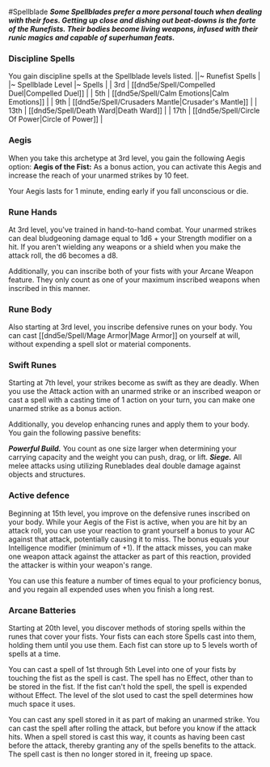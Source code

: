 #Spellblade
***Some Spellblades prefer a more personal touch when dealing with their foes. Getting up close and dishing out beat-downs is the forte of the Runefists. Their bodies become living weapons, infused with their runic magics and capable of superhuman feats.***

### Discipline Spells
You gain discipline spells at the Spellblade levels listed.
||~ Runefist Spells |
|~ Spellblade Level |~ Spells |
| 3rd | [[dnd5e/Spell/Compelled Duel\|Compelled Duel]] |
| 5th | [[dnd5e/Spell/Calm Emotions\|Calm Emotions]] |
| 9th | [[dnd5e/Spell/Crusaders Mantle\|Crusader's Mantle]] |
| 13th | [[dnd5e/Spell/Death Ward\|Death Ward]] |
| 17th | [[dnd5e/Spell/Circle Of Power\|Circle of Power]] |

### Aegis
When you take this archetype at 3rd level, you gain the following Aegis option:
**Aegis of the Fist:** As a bonus action, you can activate this Aegis and increase the reach of your unarmed strikes by 10 feet.

Your Aegis lasts for 1 minute, ending early if you fall unconscious or die.

### Rune Hands
At 3rd level, you've trained in hand-to-hand combat. Your unarmed strikes can deal bludgeoning damage equal to 1d6 + your Strength modifier on a hit. If you aren't wielding any weapons or a shield when you make the attack roll, the d6 becomes a d8.

Additionally, you can inscribe both of your fists with your Arcane Weapon feature. They only count as one of your maximum inscribed weapons when inscribed in this manner.

### Rune Body
Also starting at 3rd level, you inscribe defensive runes on your body. You can cast [[dnd5e/Spell/Mage Armor\|Mage Armor]] on yourself at will, without expending a spell slot or material components.

### Swift Runes
Starting at 7th level, your strikes become as swift as they are deadly. When you use the Attack action with an unarmed strike or an inscribed weapon or cast a spell with a casting time of 1 action on your turn, you can make one unarmed strike as a bonus action.

Additionally, you develop enhancing runes and apply them to your body. You gain the following passive benefits:

***Powerful Build.*** You count as one size larger when determining your carrying capacity and the weight you can push, drag, or lift.
***Siege.*** All melee attacks using utilizing Runeblades deal double damage against objects and structures.

### Active defence
Beginning at 15th level, you improve on the defensive runes inscribed on your body. While your Aegis of the Fist is active, when you are hit by an attack roll, you can use your reaction to grant yourself a bonus to your AC against that attack, potentially causing it to miss. The bonus equals your Intelligence modifier (minimum of +1). If the attack misses, you can make one weapon attack against the attacker as part of this reaction, provided the attacker is within your weapon's range.

You can use this feature a number of times equal to your proficiency bonus, and you regain all expended uses when you finish a long rest.

### Arcane Batteries
Starting at 20th level, you discover methods of storing spells within the runes that cover your fists. Your fists can each store Spells cast into them, holding them until you use them. Each fist can store up to 5 levels worth of spells at a time.

You can cast a spell of 1st through 5th Level into one of your fists by touching the fist as the spell is cast. The spell has no Effect, other than to be stored in the fist. If the fist can't hold the spell, the spell is expended without Effect. The level of the slot used to cast the spell determines how much space it uses.

You can cast any spell stored in it as part of making an unarmed strike. You can cast the spell after rolling the attack, but before you know if the attack hits. When a spell stored is cast this way, it counts as having been cast before the attack, thereby granting any of the spells benefits to the attack. The spell cast is then no longer stored in it, freeing up space.